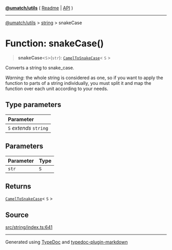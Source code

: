 [**@umatch/utils**](../../README.md) ( [Readme](../../README.md) \| [API](../../API.md) )

---

[@umatch/utils](../../API.md) > [string](../README.md) > snakeCase

# Function: snakeCase()

> **snakeCase**\<`S`\>(`str`): [`CamelToSnakeCase`](../type-aliases/type-alias.CamelToSnakeCase.md)\< `S` \>

Converts a string to snake_case.

_Warning_: the whole string is considered as one, so if you want to
apply the function to parts of a string individually, you must
split it and map the function over each unit according to your needs.

## Type parameters

| Parameter              |
| :--------------------- |
| `S` _extends_ `string` |

## Parameters

| Parameter | Type |
| :-------- | :--- |
| `str`     | `S`  |

## Returns

[`CamelToSnakeCase`](../type-aliases/type-alias.CamelToSnakeCase.md)\< `S` \>

## Source

[src/string/index.ts:641](https://github.com/umatch-oficial/utils/blob/618b1ef/src/string/index.ts#L641)

---

Generated using [TypeDoc](https://typedoc.org/) and [typedoc-plugin-markdown](https://www.npmjs.com/package/typedoc-plugin-markdown)
